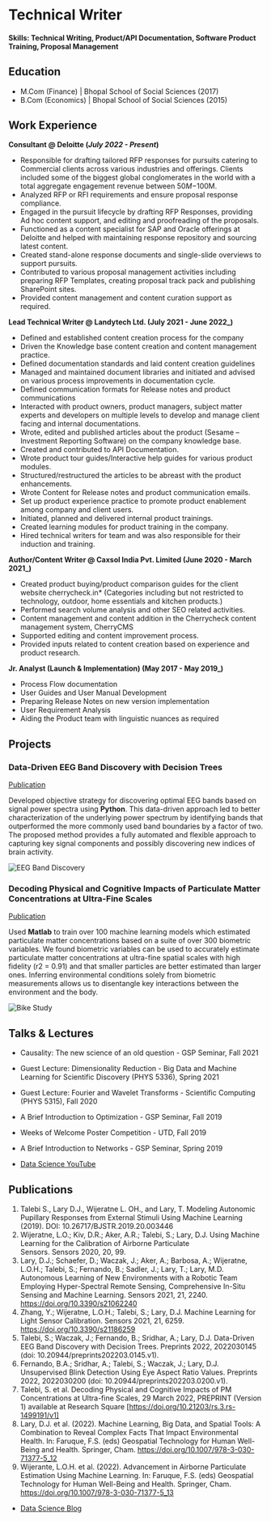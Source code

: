 # Technical Writer

#### Skills: Technical Writing, Product/API Documentation, Software Product Training, Proposal Management

## Education
- M.Com (Finance) | Bhopal School of Social Sciences (2017)								       		
- B.Com (Economics) | Bhopal School of Social Sciences (2015)
  
## Work Experience
**Consultant @ Deloitte (_July 2022 - Present_)**
- Responsible for drafting tailored RFP responses for pursuits catering to Commercial clients across various industries and offerings. Clients included some of the biggest global conglomerates in the world with a total aggregate engagement revenue between $50M-$100M.
- Analyzed RFP or RFI requirements and ensure proposal response compliance.
- Engaged in the pursuit lifecycle by drafting RFP Responses, providing Ad hoc content support, and editing and proofreading of the proposals.
- Functioned as a content specialist for SAP and Oracle offerings at Deloitte and helped with maintaining response repository and sourcing latest content.
- Created stand-alone response documents and single-slide overviews to support pursuits.
- Contributed to various proposal management activities including preparing RFP Templates, creating proposal track pack and publishing SharePoint sites.
- Provided content management and content curation support as required.


**Lead Technical Writer @ Landytech Ltd. (July 2021 - June 2022_)**
- Defined and established content creation process for the company
- Driven the Knowledge base content creation and content management practice.
- Defined documentation standards and laid content creation guidelines
- Managed and maintained document libraries and initiated and advised on various process improvements in documentation cycle.
- Defined communication formats for Release notes and product communications
- Interacted with product owners, product managers, subject matter experts and developers on multiple levels to develop and manage client facing and internal documentations.
- Wrote, edited and published articles about the product (Sesame – Investment Reporting Software) on the company knowledge base.
- Created and contributed to API Documentation.
- Wrote product tour guides/Interactive help guides for various product modules.
- Structured/restructured the articles to be abreast with the product enhancements.  
- Wrote Content for Release notes and product communication emails.
- Set up product experience practice to promote product enablement among company and client users.
- Initiated, planned and delivered internal product trainings.
- Created learning modules for product training in the company.
- Hired technical writers for team and was also responsible for their induction and training.

**Author/Content Writer @ Caxsol India Pvt. Limited (June 2020 - March 2021_)**
- Created product buying/product comparison guides for the client website cherrycheck.in* (Categories including but not restricted to technology, outdoor, home essentials and kitchen products.)
- Performed search volume analysis and other SEO related activities.
- Content management and content addition in the Cherrycheck content management system, CherryCMS
- Supported editing and content improvement process.
- Provided inputs related to content creation based on experience and product research.

**Jr. Analyst (Launch & Implementation) (May 2017 - May 2019_)**
- Process Flow documentation
- User Guides and User Manual Development
- Preparing Release Notes on new version implementation 
- User Requirement Analysis
- Aiding the Product team with linguistic nuances as required

## Projects
### Data-Driven EEG Band Discovery with Decision Trees
[Publication](https://www.mdpi.com/1424-8220/22/8/3048)

Developed objective strategy for discovering optimal EEG bands based on signal power spectra using **Python**. This data-driven approach led to better characterization of the underlying power spectrum by identifying bands that outperformed the more commonly used band boundaries by a factor of two. The proposed method provides a fully automated and flexible approach to capturing key signal components and possibly discovering new indices of brain activity.

![EEG Band Discovery](/assets/img/eeg_band_discovery.jpeg)

### Decoding Physical and Cognitive Impacts of Particulate Matter Concentrations at Ultra-Fine Scales
[Publication](https://www.mdpi.com/1424-8220/22/11/4240)

Used **Matlab** to train over 100 machine learning models which estimated particulate matter concentrations based on a suite of over 300 biometric variables. We found biometric variables can be used to accurately estimate particulate matter concentrations at ultra-fine spatial scales with high fidelity (r2 = 0.91) and that smaller particles are better estimated than larger ones. Inferring environmental conditions solely from biometric measurements allows us to disentangle key interactions between the environment and the body.

![Bike Study](/assets/img/bike_study.jpeg)

## Talks & Lectures
- Causality: The new science of an old question - GSP Seminar, Fall 2021
- Guest Lecture: Dimensionality Reduction - Big Data and Machine Learning for Scientific Discovery (PHYS 5336), Spring 2021
- Guest Lecture: Fourier and Wavelet Transforms - Scientific Computing (PHYS 5315), Fall 2020
- A Brief Introduction to Optimization - GSP Seminar, Fall 2019
- Weeks of Welcome Poster Competition - UTD, Fall 2019
- A Brief Introduction to Networks - GSP Seminar, Spring 2019

- [Data Science YouTube](https://www.youtube.com/channel/UCa9gErQ9AE5jT2DZLjXBIdA)

## Publications
1. Talebi S., Lary D.J., Wijeratne L. OH., and Lary, T. Modeling Autonomic Pupillary Responses from External Stimuli Using Machine Learning (2019). DOI: 10.26717/BJSTR.2019.20.003446
2. Wijeratne, L.O.; Kiv, D.R.; Aker, A.R.; Talebi, S.; Lary, D.J. Using Machine Learning for the Calibration of Airborne Particulate Sensors. Sensors 2020, 20, 99.
3. Lary, D.J.; Schaefer, D.; Waczak, J.; Aker, A.; Barbosa, A.; Wijeratne, L.O.H.; Talebi, S.; Fernando, B.; Sadler, J.; Lary, T.; Lary, M.D. Autonomous Learning of New Environments with a Robotic Team Employing Hyper-Spectral Remote Sensing, Comprehensive In-Situ Sensing and Machine Learning. Sensors 2021, 21, 2240. https://doi.org/10.3390/s21062240
4. Zhang, Y.; Wijeratne, L.O.H.; Talebi, S.; Lary, D.J. Machine Learning for Light Sensor Calibration. Sensors 2021, 21, 6259. https://doi.org/10.3390/s21186259
5. Talebi, S.; Waczak, J.; Fernando, B.; Sridhar, A.; Lary, D.J. Data-Driven EEG Band Discovery with Decision Trees. Preprints 2022, 2022030145 (doi: 10.20944/preprints202203.0145.v1).
6. Fernando, B.A.; Sridhar, A.; Talebi, S.; Waczak, J.; Lary, D.J. Unsupervised Blink Detection Using Eye Aspect Ratio Values. Preprints 2022, 2022030200 (doi: 10.20944/preprints202203.0200.v1).
7. Talebi, S. et al. Decoding Physical and Cognitive Impacts of PM Concentrations at Ultra-fine Scales, 29 March 2022, PREPRINT (Version 1) available at Research Square [https://doi.org/10.21203/rs.3.rs-1499191/v1]
8. Lary, D.J. et al. (2022). Machine Learning, Big Data, and Spatial Tools: A Combination to Reveal Complex Facts That Impact Environmental Health. In: Faruque, F.S. (eds) Geospatial Technology for Human Well-Being and Health. Springer, Cham. https://doi.org/10.1007/978-3-030-71377-5_12
9. Wijerante, L.O.H. et al. (2022). Advancement in Airborne Particulate Estimation Using Machine Learning. In: Faruque, F.S. (eds) Geospatial Technology for Human Well-Being and Health. Springer, Cham. https://doi.org/10.1007/978-3-030-71377-5_13

- [Data Science Blog](https://medium.com/@shawhin)
